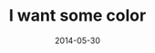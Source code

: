---
layout: base.njk
title : 'I want some color' 
view_title : 'I want some color' 
year : '2014' 
date : '2014-05-30' 
img_file : '/drawing/iwantsomecolor.png' 
html_file : 'iwantsomecolor' 
next_html : 'shenevercamehome.html' 
year_order : '15' 
permalink : "title/{{html_file}}.html"
---